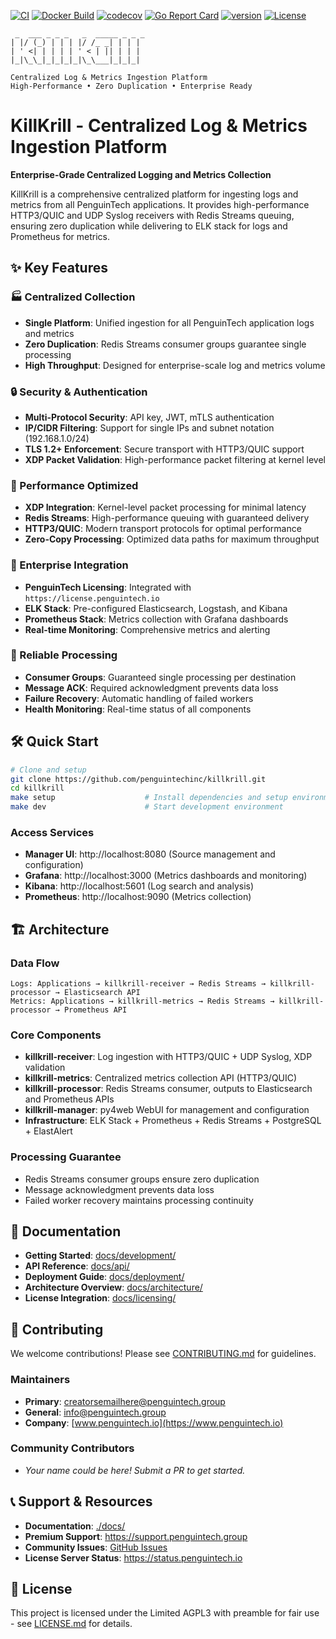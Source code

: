 [![CI](https://github.com/PenguinCloud/project-template/actions/workflows/ci.yml/badge.svg)](https://github.com/PenguinCloud/project-template/actions/workflows/ci.yml)
[![Docker Build](https://github.com/PenguinCloud/project-template/actions/workflows/docker-build.yml/badge.svg)](https://github.com/PenguinCloud/project-template/actions/workflows/docker-build.yml)
[![codecov](https://codecov.io/gh/PenguinCloud/project-template/branch/main/graph/badge.svg)](https://codecov.io/gh/PenguinCloud/project-template)
[![Go Report Card](https://goreportcard.com/badge/github.com/PenguinCloud/project-template)](https://goreportcard.com/report/github.com/PenguinCloud/project-template)
[![version](https://img.shields.io/badge/version-5.1.1-blue.svg)](https://semver.org)
[![License](https://img.shields.io/badge/License-Limited%20AGPL3-blue.svg)](LICENSE.md)

```
 _  ___ _ _ _   _  _____ _ _ _
| |/ (_) | | | |/ /_ _| | | |
| ' <| | | | | ' < | || | | |
|_|\_\_|_|_|_|_|\_\___|_|_|_|

Centralized Log & Metrics Ingestion Platform
High-Performance • Zero Duplication • Enterprise Ready
```

# KillKrill - Centralized Log & Metrics Ingestion Platform

**Enterprise-Grade Centralized Logging and Metrics Collection**

KillKrill is a comprehensive centralized platform for ingesting logs and metrics from all PenguinTech applications. It provides high-performance HTTP3/QUIC and UDP Syslog receivers with Redis Streams queuing, ensuring zero duplication while delivering to ELK stack for logs and Prometheus for metrics.
## ✨ Key Features

### 🏭 Centralized Collection
- **Single Platform**: Unified ingestion for all PenguinTech application logs and metrics
- **Zero Duplication**: Redis Streams consumer groups guarantee single processing
- **High Throughput**: Designed for enterprise-scale log and metrics volume

### 🔒 Security & Authentication
- **Multi-Protocol Security**: API key, JWT, mTLS authentication
- **IP/CIDR Filtering**: Support for single IPs and subnet notation (192.168.1.0/24)
- **TLS 1.2+ Enforcement**: Secure transport with HTTP3/QUIC support
- **XDP Packet Validation**: High-performance packet filtering at kernel level

### 🚀 Performance Optimized
- **XDP Integration**: Kernel-level packet processing for minimal latency
- **Redis Streams**: High-performance queuing with guaranteed delivery
- **HTTP3/QUIC**: Modern transport protocols for optimal performance
- **Zero-Copy Processing**: Optimized data paths for maximum throughput

### 🏢 Enterprise Integration
- **PenguinTech Licensing**: Integrated with `https://license.penguintech.io`
- **ELK Stack**: Pre-configured Elasticsearch, Logstash, and Kibana
- **Prometheus Stack**: Metrics collection with Grafana dashboards
- **Real-time Monitoring**: Comprehensive metrics and alerting

### 🔄 Reliable Processing
- **Consumer Groups**: Guaranteed single processing per destination
- **Message ACK**: Required acknowledgment prevents data loss
- **Failure Recovery**: Automatic handling of failed workers
- **Health Monitoring**: Real-time status of all components

## 🛠️ Quick Start

```bash
# Clone and setup
git clone https://github.com/penguintechinc/killkrill.git
cd killkrill
make setup                    # Install dependencies and setup environment
make dev                      # Start development environment
```

### Access Services
- **Manager UI**: http://localhost:8080 (Source management and configuration)
- **Grafana**: http://localhost:3000 (Metrics dashboards and monitoring)
- **Kibana**: http://localhost:5601 (Log search and analysis)
- **Prometheus**: http://localhost:9090 (Metrics collection)

## 🏗️ Architecture

### Data Flow
```
Logs: Applications → killkrill-receiver → Redis Streams → killkrill-processor → Elasticsearch API
Metrics: Applications → killkrill-metrics → Redis Streams → killkrill-processor → Prometheus API
```

### Core Components
- **killkrill-receiver**: Log ingestion with HTTP3/QUIC + UDP Syslog, XDP validation
- **killkrill-metrics**: Centralized metrics collection API (HTTP3/QUIC)
- **killkrill-processor**: Redis Streams consumer, outputs to Elasticsearch and Prometheus APIs
- **killkrill-manager**: py4web WebUI for management and configuration
- **Infrastructure**: ELK Stack + Prometheus + Redis Streams + PostgreSQL + ElastAlert

### Processing Guarantee
- Redis Streams consumer groups ensure zero duplication
- Message acknowledgment prevents data loss
- Failed worker recovery maintains processing continuity

## 📖 Documentation

- **Getting Started**: [docs/development/](docs/development/)
- **API Reference**: [docs/api/](docs/api/)
- **Deployment Guide**: [docs/deployment/](docs/deployment/)
- **Architecture Overview**: [docs/architecture/](docs/architecture/)
- **License Integration**: [docs/licensing/](docs/licensing/)

## 🤝 Contributing

We welcome contributions! Please see [CONTRIBUTING.md](CONTRIBUTING.md) for guidelines.

### Maintainers
- **Primary**: creatorsemailhere@penguintech.group
- **General**: info@penguintech.group
- **Company**: [www.penguintech.io](https://www.penguintech.io)

### Community Contributors
- *Your name could be here! Submit a PR to get started.*

## 📞 Support & Resources

- **Documentation**: [./docs/](docs/)
- **Premium Support**: https://support.penguintech.group
- **Community Issues**: [GitHub Issues](../../issues)
- **License Server Status**: https://status.penguintech.io

## 📄 License

This project is licensed under the Limited AGPL3 with preamble for fair use - see [LICENSE.md](LICENSE.md) for details.

